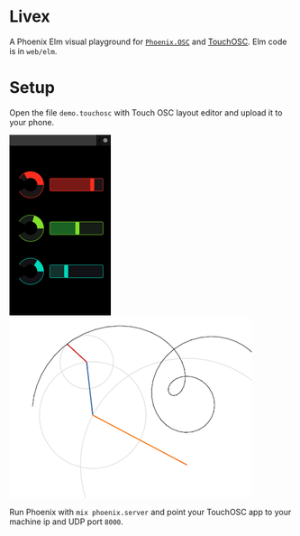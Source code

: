 # Livex

A Phoenix Elm visual playground for [`Phoenix.OSC`](//github.com/zampino/phoenix_osc)
and [TouchOSC](http://toucho.sc). Elm code is in `web/elm`.
# Setup

Open the file `demo.touchosc` with Touch OSC layout editor and upload it to your phone.

![demo.png](demo.png)
![spiro.png](spiro.png)

Run Phoenix with `mix phoenix.server` and point your TouchOSC app to your
machine ip and UDP port `8000`.
